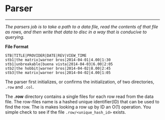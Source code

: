 # Parser
---

*The parsers job is to take a path to a data file, read the contents 
of that file as rows, and then write that data to disc in a way that is conducive to querying.*

**File Format**

```
STB|TITLE|PROVIDER|DATE|REV|VIEW_TIME 
stb1|the matrix|warner bros|2014-04-01|4.00|1:30 
stb1|unbreakable|buena vista|2014-04-03|6.00|2:05 
stb2|the hobbit|warner bros|2014-04-02|8.00|2:45 
stb3|the matrix|warner bros|2014-04-02|4.00|1:05 
```


The parser first initializes, or confirms the initialization, of two directories, `.row` and `.col`.

The **.row** directory contains a single files for each row read from the data file. 
The row-files name is a hashed unique identifier(ID) that can be used to find the row. The is makes looking a row up
by ID an O(1) operation. You simple check to see if the file `.row/<unique_hash_id>` exists.  




   




